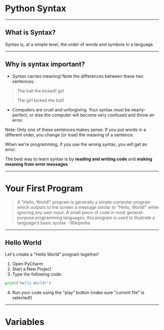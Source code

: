 # Python Syntax

----

## What is Syntax?
Syntax is, at a simple level, the order of words and symbols in a language.

---

## Why is syntax important?
* Syntax carries meaning! Note the differences between these two sentences:

> The ball the kicked! girl

> The girl kicked the ball!

* Computers are cruel and unforgiving. Your syntax must be nearly-perfect, or else the computer will become very confused and throw an error.

Note:
Only one of these sentences makes sense. If you put words in a different order, you change (or lose)
the meaning of a sentence. 

When we're programming, if you use the wrong syntax, you will get an error.

The best way to learn syntax is by **reading and writing code** and **making meaning from error messages**

----

# Your First Program
> A "Hello, World!" program is generally a simple computer program which outputs to the screen a message similar to "Hello, World!" while ignoring any user input. A small piece of code in most general-purpose programming languages, this program is used to illustrate a language's basic syntax. -Wikipedia

---

## Hello World
Let's create a "Hello World" program together! 

1. Open PyCharm
2. Start a New Project
3. Type the following code:
```python
print("Hello World!")
```
4. Run your code using the "play" button (make sure "current file" is selected!)

----

# Variables

